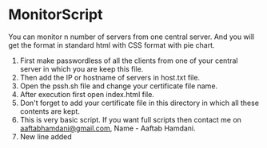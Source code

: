 # MonitorScript
You can monitor n number of servers from one central server. And you will get the format in standard html with CSS format with pie chart.
1) First make passwordless of all the  clients from one of your central server in which you are keep this file.
2) Then add the IP or hostname of servers in host.txt file.
3) Open the pssh.sh file and change your certificate file name.
4) After execution first open index.html file.
5) Don't forget to add your certificate file in this directory in which all these contents are kept.
6) This is very basic script. If you want full scripts then contact me on aaftabhamdani@gmail.com, Name - Aaftab Hamdani.
7) New line added
